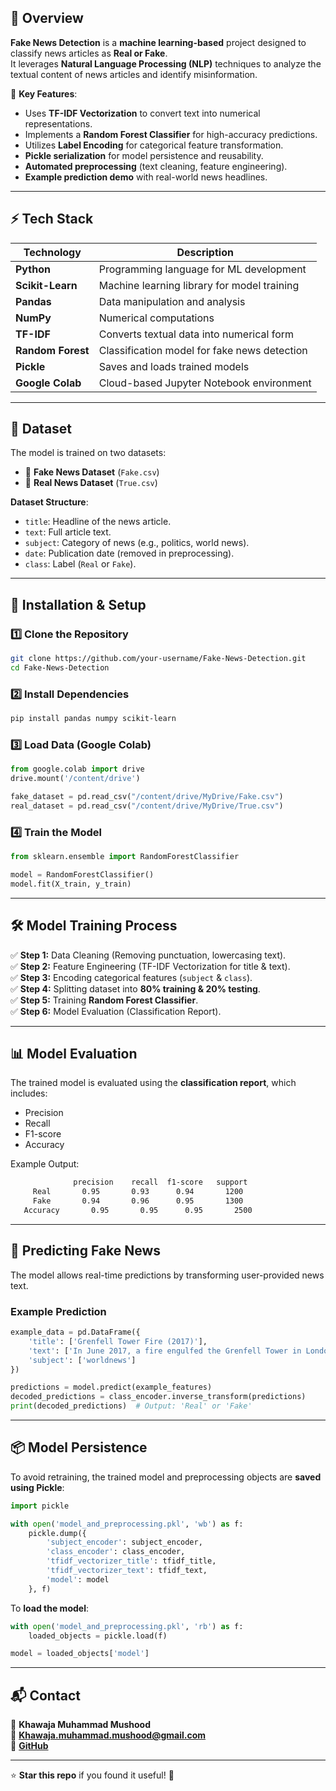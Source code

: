 
## 📌 Overview

**Fake News Detection** is a **machine learning-based** project designed to classify news articles as **Real or Fake**.  
It leverages **Natural Language Processing (NLP)** techniques to analyze the textual content of news articles and identify misinformation.

🚀 **Key Features**:
- Uses **TF-IDF Vectorization** to convert text into numerical representations.
- Implements a **Random Forest Classifier** for high-accuracy predictions.
- Utilizes **Label Encoding** for categorical feature transformation.
- **Pickle serialization** for model persistence and reusability.
- **Automated preprocessing** (text cleaning, feature engineering).
- **Example prediction demo** with real-world news headlines.

---

## ⚡ Tech Stack

| Technology      | Description |
|---------------|------------|
| **Python**    | Programming language for ML development |
| **Scikit-Learn** | Machine learning library for model training |
| **Pandas**    | Data manipulation and analysis |
| **NumPy**     | Numerical computations |
| **TF-IDF**    | Converts textual data into numerical form |
| **Random Forest** | Classification model for fake news detection |
| **Pickle**    | Saves and loads trained models |
| **Google Colab** | Cloud-based Jupyter Notebook environment |

---

## 📂 Dataset

The model is trained on two datasets:
- 📌 **Fake News Dataset** (`Fake.csv`)
- 📌 **Real News Dataset** (`True.csv`)

**Dataset Structure**:
- `title`: Headline of the news article.
- `text`: Full article text.
- `subject`: Category of news (e.g., politics, world news).
- `date`: Publication date (removed in preprocessing).
- `class`: Label (`Real` or `Fake`).

---

## 🔨 Installation & Setup

### **1️⃣ Clone the Repository**
```sh
git clone https://github.com/your-username/Fake-News-Detection.git
cd Fake-News-Detection
```

### **2️⃣ Install Dependencies**
```sh
pip install pandas numpy scikit-learn
```

### **3️⃣ Load Data (Google Colab)**
```python
from google.colab import drive
drive.mount('/content/drive')

fake_dataset = pd.read_csv("/content/drive/MyDrive/Fake.csv")
real_dataset = pd.read_csv("/content/drive/MyDrive/True.csv")
```

### **4️⃣ Train the Model**
```python
from sklearn.ensemble import RandomForestClassifier

model = RandomForestClassifier()
model.fit(X_train, y_train)
```

---

## 🛠 Model Training Process

✅ **Step 1:** Data Cleaning (Removing punctuation, lowercasing text).  
✅ **Step 2:** Feature Engineering (TF-IDF Vectorization for title & text).  
✅ **Step 3:** Encoding categorical features (`subject` & `class`).  
✅ **Step 4:** Splitting dataset into **80% training & 20% testing**.  
✅ **Step 5:** Training **Random Forest Classifier**.  
✅ **Step 6:** Model Evaluation (Classification Report).  

---

## 📊 Model Evaluation

The trained model is evaluated using the **classification report**, which includes:
- Precision
- Recall
- F1-score
- Accuracy

Example Output:
```sh
              precision    recall  f1-score   support
     Real       0.95       0.93      0.94       1200
     Fake       0.94       0.96      0.95       1300
   Accuracy       0.95       0.95      0.95       2500
```

---

## 🚀 Predicting Fake News

The model allows real-time predictions by transforming user-provided news text.

### **Example Prediction**
```python
example_data = pd.DataFrame({
    'title': ['Grenfell Tower Fire (2017)'],
    'text': ['In June 2017, a fire engulfed the Grenfell Tower in London, killing 72 people. The tragedy exposed serious failures in building safety regulations and sparked widespread outrage and calls for reform'],
    'subject': ['worldnews']
})

predictions = model.predict(example_features)
decoded_predictions = class_encoder.inverse_transform(predictions)
print(decoded_predictions)  # Output: 'Real' or 'Fake'
```

---

## 📦 Model Persistence

To avoid retraining, the trained model and preprocessing objects are **saved using Pickle**:
```python
import pickle

with open('model_and_preprocessing.pkl', 'wb') as f:
    pickle.dump({
        'subject_encoder': subject_encoder,
        'class_encoder': class_encoder,
        'tfidf_vectorizer_title': tfidf_title,
        'tfidf_vectorizer_text': tfidf_text,
        'model': model
    }, f)
```
To **load the model**:
```python
with open('model_and_preprocessing.pkl', 'rb') as f:
    loaded_objects = pickle.load(f)

model = loaded_objects['model']
```

---

## 📬 Contact

👤 **Khawaja Muhammad Mushood**  
📧 **Khawaja.muhammad.mushood@gmail.com**  
🔗 **[GitHub](https://github.com/mushood123/Fake-News-Detection.git)**  

---

⭐ **Star this repo** if you found it useful! 🚀  

